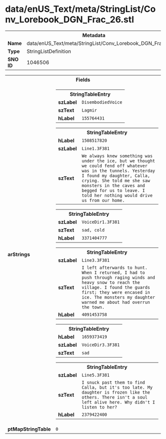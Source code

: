 <h1>data/enUS_Text/meta/StringList/Conv_Lorebook_DGN_Frac_26.stl</h1><table><tr><th colspan="100%">Metadata</th></tr><tr><td><b>Name</b></td><td>data/enUS_Text/meta/StringList/Conv_Lorebook_DGN_Frac_26.stl</td></tr><tr><td><b>Type</b></td><td>StringListDefinition</td></tr><tr><td><b>SNO ID</b></td><td>1046506</td></tr></table>

<table><tr><th colspan="100%">Fields</th></tr><tr><td><b>arStrings</b></td><td><table><tr><th colspan="100%">StringTableEntry</th></tr><tr><td><b>szLabel</b></td><td><code>DisembodiedVoice</code></td></tr><tr><td><b>szText</b></td><td><code>Lagmir</code></td></tr><tr><td><b>hLabel</b></td><td><code>155764431</code></td></tr></table>


<table><tr><th colspan="100%">StringTableEntry</th></tr><tr><td><b>hLabel</b></td><td><code>1508517820</code></td></tr><tr><td><b>szLabel</b></td><td><code>Line1.3F381</code></td></tr><tr><td><b>szText</b></td><td><code>We always knew something was under the ice, but we thought we could fend off whatever was in the tunnels. Yesterday I found my daughter, Calla, crying. She told me she saw monsters in the caves and begged for us to leave. I told her nothing would drive us from our home.</code></td></tr></table>


<table><tr><th colspan="100%">StringTableEntry</th></tr><tr><td><b>szLabel</b></td><td><code>VoiceDir1.3F381</code></td></tr><tr><td><b>szText</b></td><td><code>sad, cold</code></td></tr><tr><td><b>hLabel</b></td><td><code>3371404777</code></td></tr></table>


<table><tr><th colspan="100%">StringTableEntry</th></tr><tr><td><b>szLabel</b></td><td><code>Line3.3F381</code></td></tr><tr><td><b>szText</b></td><td><code>I left afterwards to hunt. When I returned, I had to push through raging winds and heavy snow to reach the village. I found the guards first; they were encased in ice. The monsters my daughter warned me about had overrun the town.</code></td></tr><tr><td><b>hLabel</b></td><td><code>4091453758</code></td></tr></table>


<table><tr><th colspan="100%">StringTableEntry</th></tr><tr><td><b>hLabel</b></td><td><code>1659373419</code></td></tr><tr><td><b>szLabel</b></td><td><code>VoiceDir3.3F381</code></td></tr><tr><td><b>szText</b></td><td><code>sad</code></td></tr></table>


<table><tr><th colspan="100%">StringTableEntry</th></tr><tr><td><b>szLabel</b></td><td><code>Line5.3F381</code></td></tr><tr><td><b>szText</b></td><td><code>I snuck past them to find Calla, but it's too late. My daughter is frozen like the others. There isn't a soul left alive here. Why didn't I listen to her?</code></td></tr><tr><td><b>hLabel</b></td><td><code>2379422400</code></td></tr></table>


</td></tr><tr><td><b>ptMapStringTable</b></td><td><code>0</code></td></tr></table>

